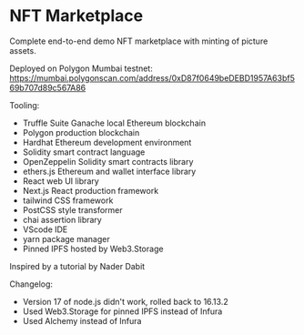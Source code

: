 # NFT Marketplace

Complete end-to-end demo NFT marketplace with minting of picture assets.

Deployed on Polygon Mumbai testnet:
https://mumbai.polygonscan.com/address/0xD87f0649beDEBD1957A63bf569b707d89c567A86

Tooling:

- Truffle Suite Ganache local Ethereum blockchain
- Polygon production blockchain
- Hardhat Ethereum development environment
- Solidity smart contract language
- OpenZeppelin Solidity smart contracts library
- ethers.js Ethereum and wallet interface library
- React web UI library
- Next.js React production framework
- tailwind CSS framework
- PostCSS style transformer
- chai assertion library
- VScode IDE
- yarn package manager
- Pinned IPFS hosted by Web3.Storage

Inspired by a tutorial by Nader Dabit

Changelog:

- Version 17 of node.js didn't work, rolled back to 16.13.2
- Used Web3.Storage for pinned IPFS instead of Infura
- Used Alchemy instead of Infura
